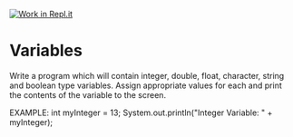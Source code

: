 [![Work in Repl.it](https://classroom.github.com/assets/work-in-replit-14baed9a392b3a25080506f3b7b6d57f295ec2978f6f33ec97e36a161684cbe9.svg)](https://classroom.github.com/online_ide?assignment_repo_id=4661760&assignment_repo_type=AssignmentRepo)
# Variables

Write a program which will contain integer, double, float, character, string and boolean type variables.  Assign appropriate values for each and print the contents of the variable to the screen.

EXAMPLE:
 int myInteger = 13;
   System.out.println("Integer Variable: " + myInteger);
 